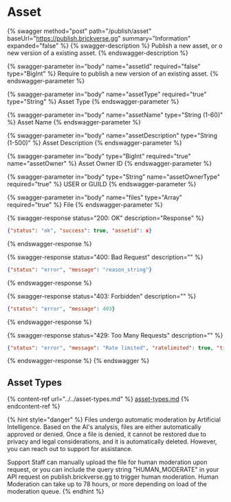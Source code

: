 # Asset

{% swagger method="post" path="/publish/asset" baseUrl="https://publish.brickverse.gg" summary="Information" expanded="false" %}
{% swagger-description %}
Publish a new asset, or o new version of a existing asset.
{% endswagger-description %}

{% swagger-parameter in="body" name="assetId" required="false" type="BigInt" %}
Require to publish a new version of an existing asset.
{% endswagger-parameter %}

{% swagger-parameter in="body" name="assetType" required="true" type="String" %}
Asset Type
{% endswagger-parameter %}

{% swagger-parameter in="body" name="assetName" type="String (1-60)" %}
Asset Name
{% endswagger-parameter %}

{% swagger-parameter in="body" name="assetDescription" type="String (1-500)" %}
Asset Description
{% endswagger-parameter %}

{% swagger-parameter in="body" type="BigInt" required="true" name="assetOwner" %}
Asset Owner ID
{% endswagger-parameter %}

{% swagger-parameter in="body" type="String" name="assetOwnerType" required="true" %}
USER or GUILD
{% endswagger-parameter %}

{% swagger-parameter in="body" name="files" type="Array" required="true" %}
File
{% endswagger-parameter %}

{% swagger-response status="200: OK" description="Response" %}
```json
{"status": "ok", "success": true, "assetid": x}
```
{% endswagger-response %}

{% swagger-response status="400: Bad Request" description="" %}
```json
{"status": "error", "message": "reason_string"}
```
{% endswagger-response %}

{% swagger-response status="403: Forbidden" description="" %}
```json
{"status": "error", "message": 403}
```
{% endswagger-response %}

{% swagger-response status="429: Too Many Requests" description="" %}
```json
{"status": "error", "message": "Rate limited", "ratelimited": true, "time": "seconds_string"}
```
{% endswagger-response %}
{% endswagger %}

## Asset Types

{% content-ref url="../../asset-types.md" %}
[asset-types.md](../../asset-types.md)
{% endcontent-ref %}

{% hint style="danger" %}
Files undergo automatic moderation by Artificial Intelligence. Based on the AI's analysis, files are either automatically approved or denied. Once a file is denied, it cannot be restored due to privacy and legal considerations, and it is automatically deleted. However, you can reach out to support for assistance.



Support Staff can manually upload the file for human moderation upon request, or you can include the query string "HUMAN\_MODERATE" in your API request on publish.brickverse.gg to trigger human moderation. Human Moderation can take up to 78 hours, or more depending on load of the moderation queue.
{% endhint %}
